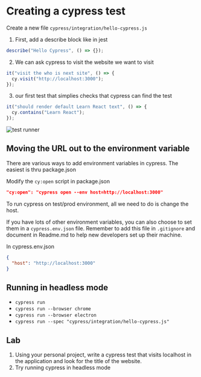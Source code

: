 # Creating a cypress test

Create a new file `cypress/integration/hello-cypress.js`

1. First, add a describe block like in jest

```js
describe("Hello Cypress", () => {});
```

2. We can ask cypress to visit the website we want to visit

```js
it("visit the who is next site", () => {
  cy.visit("http://localhost:3000");
});
```

3. our first test that simplies checks that cypress can find the test

```js
it("should render default Learn React text", () => {
  cy.contains("Learn React");
});
```

![test runner](_media/cypress-hello.png.png)

## Moving the URL out to the environment variable

There are various ways to add environment variables in cypress.
The easiest is thru package.json

Modify the `cy:open` script in package.json

```json
"cy:open": "cypress open --env host=http://localhost:3000"
```

To run cypress on test/prod environment, all we need to do is change the host.

If you have lots of other environment variables, you can also choose to set them in a `cypress.env.json` file. Remember to add this file in `.gitignore` and document in Readme.md to help new developers set up their machine.

In cypress.env.json

```JSON
{
  "host": "http://localhost:3000"
}
```

## Running in headless mode
- `cypress run`
- `cypress run --browser chrome`
- `cypress run --browser electron`
- `cypress run --spec "cypress/integration/hello-cypress.js"`

## Lab

1. Using your personal project, write a cypress test that visits localhost in the application and look for the title of the website.
2. Try running cypress in headless mode